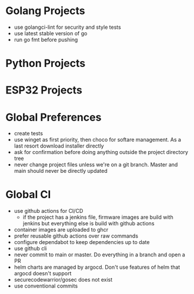 # Golang Projects
* use golangci-lint for security and style tests
* use latest stable version of go
* run go fmt before pushing

# Python Projects

# ESP32 Projects

# Global Preferences
* create tests
* use winget as first priority, then choco for softare management.  As a last resort download installer directly
* ask for confirmation before doing anything outside the project directory tree
* never change project files unless we're on a git branch.  Master and main should never be directly updated

# Global CI
* use github actions for CI/CD
  * if the project has a jenkins file, firmware images are build with jenkins but everything else is build with github actions
* container images are uploaded to ghcr
* prefer reusable github actions over raw commands
* configure dependabot to keep dependencies up to date
* use github cli
* never commit to main or master.  Do everything in a branch and open a PR
* helm charts are managed by argocd.  Don't use features of helm that argocd doesn't support
* securecodewarrior/gosec does not exist
* use conventional commits